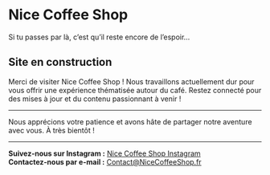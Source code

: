 # Nice Coffee Shop

Si tu passes par là, c’est qu’il reste encore de l’espoir…

## Site en construction

Merci de visiter Nice Coffee Shop ! Nous travaillons actuellement dur pour vous offrir une expérience thématisée autour du café. Restez connecté pour des mises à jour et du contenu passionnant à venir !

---

Nous apprécions votre patience et avons hâte de partager notre aventure avec vous. À très bientôt !

---

**Suivez-nous sur Instagram :** [Nice Coffee Shop Instagram](https://instagram.com/Nice_Coffee_Shop)  
**Contactez-nous par e-mail :** [Contact@NiceCoffeeShop.fr](mailto:Contact@NiceCoffeeShop.fr)


